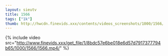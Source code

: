 ```yaml
--- 
layout: sieutv
title: 1566
tags: ["1k"]
thumb: http://hwcdn.finevids.xxx/contents/videos_screenshots/1000/1566/preview.mp4.jpg
---
```

{% include video src="http://www.finevids.xxx/get_file/1/8bdc57e6be018e6d57d7917377794b65/1000/1566/1566.mp4/" %} 
